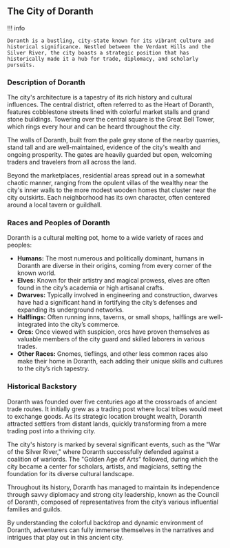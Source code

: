 
## The City of Doranth

!!! info 
    
    Doranth is a bustling, city-state known for its vibrant culture and historical significance. Nestled between the Verdant Hills and the Silver River, the city boasts a strategic position that has historically made it a hub for trade, diplomacy, and scholarly pursuits.

### Description of Doranth

The city's architecture is a tapestry of its rich history and cultural influences. The central district, often referred to as the Heart of Doranth, features cobblestone streets lined with colorful market stalls and grand stone buildings. Towering over the central square is the Great Bell Tower, which rings every hour and can be heard throughout the city.

The walls of Doranth, built from the pale grey stone of the nearby quarries, stand tall and are well-maintained, evidence of the city's wealth and ongoing prosperity. The gates are heavily guarded but open, welcoming traders and travelers from all across the land.

Beyond the marketplaces, residential areas spread out in a somewhat chaotic manner, ranging from the opulent villas of the wealthy near the city's inner walls to the more modest wooden homes that cluster near the city outskirts. Each neighborhood has its own character, often centered around a local tavern or guildhall.

### Races and Peoples of Doranth

Doranth is a cultural melting pot, home to a wide variety of races and peoples:

- **Humans:** The most numerous and politically dominant, humans in Doranth are diverse in their origins, coming from every corner of the known world.
- **Elves:** Known for their artistry and magical prowess, elves are often found in the city’s academia or high artisanal crafts.
- **Dwarves:** Typically involved in engineering and construction, dwarves have had a significant hand in fortifying the city’s defenses and expanding its underground networks.
- **Halflings:** Often running inns, taverns, or small shops, halflings are well-integrated into the city’s commerce.
- **Orcs:** Once viewed with suspicion, orcs have proven themselves as valuable members of the city guard and skilled laborers in various trades.
- **Other Races:** Gnomes, tieflings, and other less common races also make their home in Doranth, each adding their unique skills and cultures to the city’s rich tapestry.

### Historical Backstory

Doranth was founded over five centuries ago at the crossroads of ancient trade routes. It initially grew as a trading post where local tribes would meet to exchange goods. As its strategic location brought wealth, Doranth attracted settlers from distant lands, quickly transforming from a mere trading post into a thriving city.

The city's history is marked by several significant events, such as the "War of the Silver River," where Doranth successfully defended against a coalition of warlords. The "Golden Age of Arts" followed, during which the city became a center for scholars, artists, and magicians, setting the foundation for its diverse cultural landscape.

Throughout its history, Doranth has managed to maintain its independence through savvy diplomacy and strong city leadership, known as the Council of Doranth, composed of representatives from the city’s various influential families and guilds.

By understanding the colorful backdrop and dynamic environment of Doranth, adventurers can fully immerse themselves in the narratives and intrigues that play out in this ancient city.
